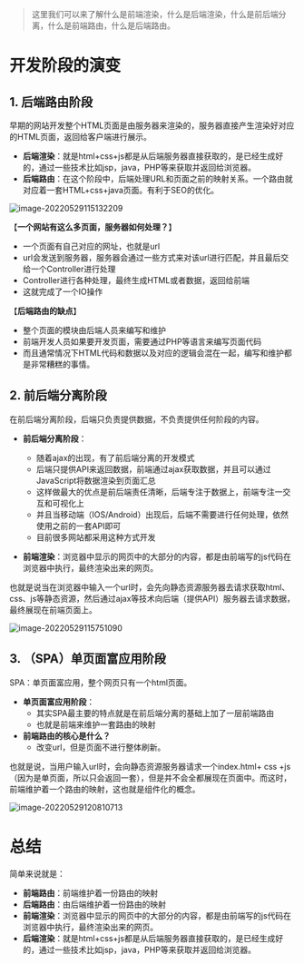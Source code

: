 > 这里我们可以来了解什么是前端渲染，什么是后端渲染，什么是前后端分离，什么是前端路由，什么是后端路由。

# 开发阶段的演变

## 1. 后端路由阶段

早期的网站开发整个HTML页面是由服务器来渲染的，服务器直接产生渲染好对应的HTML页面，返回给客户端进行展示。

- **后端渲染**：就是html+css+js都是从后端服务器直接获取的，是已经生成好的，通过一些技术比如jsp，java，PHP等来获取并返回给浏览器。
- **后端路由**：在这个阶段中，后端处理URL和页面之前的映射关系。一个路由就对应着一套HTML+css+java页面。有利于SEO的优化。

![image-20220529115132209](https://s2.loli.net/2022/05/29/wCo3y8lxnVf6RbY.png)

【**一个网站有这么多页面，服务器如何处理？**】

- 一个页面有自己对应的网址，也就是url
- url会发送到服务器，服务器会通过一些方式来对该url进行匹配，并且最后交给一个Controller进行处理
- Controller进行各种处理，最终生成HTML或者数据，返回给前端
- 这就完成了一个IO操作

【**后端路由的缺点**】

- 整个页面的模块由后端人员来编写和维护
- 前端开发人员如果要开发页面，需要通过PHP等语言来编写页面代码
- 而且通常情况下HTML代码和数据以及对应的逻辑会混在一起，编写和维护都是非常糟糕的事情。

## 2. 前后端分离阶段

在前后端分离阶段，后端只负责提供数据，不负责提供任何阶段的内容。

- **前后端分离阶段**：
  - 随着ajax的出现，有了前后端分离的开发模式
  - 后端只提供API来返回数据，前端通过ajax获取数据，并且可以通过JavaScript将数据渲染到页面汇总
  - 这样做最大的优点是前后端责任清晰，后端专注于数据上，前端专注一交互和可视化上
  - 并且当移动端（IOS/Android）出现后，后端不需要进行任何处理，依然使用之前的一套API即可
  - 目前很多网站都采用这种方式开发

- **前端渲染**：浏览器中显示的网页中的大部分的内容，都是由前端写的js代码在浏览器中执行，最终渲染出来的网页。

也就是说当在浏览器中输入一个url时，会先向静态资源服务器去请求获取html、css、js等静态资源，然后通过ajax等技术向后端（提供API）服务器去请求数据，最终展现在前端页面上。

![image-20220529115751090](https://s2.loli.net/2022/05/29/9pjZ6Cg2qPxYOaS.png)

## 3. （SPA）单页面富应用阶段

SPA：单页面富应用，整个网页只有一个html页面。

- **单页面富应用阶段**：
  - 其实SPA最主要的特点就是在前后端分离的基础上加了一层前端路由
  - 也就是前端来维护一套路由的映射
- **前端路由的核心是什么？**
  - 改变url，但是页面不进行整体刷新。

也就是说，当用户输入url时，会向静态资源服务器请求一个index.html+ css +js（因为是单页面，所以只会返回一套），但是并不会全都展现在页面中。而这时，前端维护着一个路由的映射，这也就是组件化的概念。

![image-20220529120810713](https://s2.loli.net/2022/05/29/i7P9aVTgDBo34sE.png)

# 总结

简单来说就是：

- **前端路由**：前端维护着一份路由的映射
- **后端路由**：由后端维护着一份路由的映射
- **前端渲染**：浏览器中显示的网页中的大部分的内容，都是由前端写的js代码在浏览器中执行，最终渲染出来的网页。
- **后端渲染**：就是html+css+js都是从后端服务器直接获取的，是已经生成好的，通过一些技术比如jsp，java，PHP等来获取并返回给浏览器。